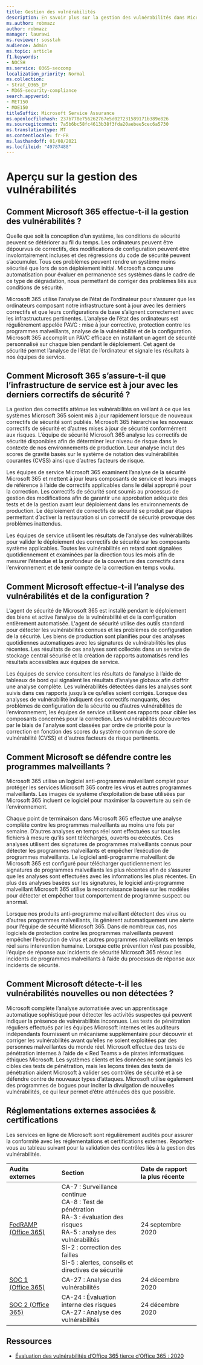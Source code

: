 ```yaml
---
title: Gestion des vulnérabilités
description: En savoir plus sur la gestion des vulnérabilités dans Microsoft 365
ms.author: robmazz
author: robmazz
manager: laurawi
ms.reviewer: sosstah
audience: Admin
ms.topic: article
f1.keywords:
- NOCSH
ms.service: O365-seccomp
localization_priority: Normal
ms.collection:
- Strat_O365_IP
- M365-security-compliance
search.appverid:
- MET150
- MOE150
titleSuffix: Microsoft Service Assurance
ms.openlocfilehash: 237b778e756262767e5d027231589171b389e826
ms.sourcegitcommit: 7a5b6bc58fc4613b38f3fda20aebee5cec6a5730
ms.translationtype: MT
ms.contentlocale: fr-FR
ms.lasthandoff: 01/08/2021
ms.locfileid: "49787488"
---
```

# <a name="vulnerability-management-overview"></a>Aperçu sur la gestion des vulnérabilités

## <a name="how-does-microsoft-365-conduct-vulnerability-management"></a>Comment Microsoft 365 effectue-t-il la gestion des vulnérabilités ?

Quelle que soit la conception d’un système, les conditions de sécurité peuvent se détériorer au fil du temps. Les ordinateurs peuvent être dépourvus de correctifs, des modifications de configuration peuvent être involontairement incluses et des régressions du code de sécurité peuvent s’accumuler. Tous ces problèmes peuvent rendre un système moins sécurisé que lors de son déploiement initial. Microsoft a conçu une automatisation pour évaluer en permanence ses systèmes dans le cadre de ce type de dégradation, nous permettant de corriger des problèmes liés aux conditions de sécurité.

Microsoft 365 utilise l’analyse de l’état de l’ordinateur pour s’assurer que les ordinateurs composant notre infrastructure sont à jour avec les derniers correctifs et que leurs configurations de base s’alignent correctement avec les infrastructures pertinentes. L’analyse de l’état des ordinateurs est régulièrement appelée PAVC : mise à jour corrective, protection contre les programmes malveillants, analyse de la vulnérabilité et de la configuration. Microsoft 365 accomplit un PAVC efficace en installant un agent de sécurité personnalisé sur chaque bien pendant le déploiement. Cet agent de sécurité permet l’analyse de l’état de l’ordinateur et signale les résultats à nos équipes de service.

## <a name="how-does-microsoft-365-ensure-service-infrastructure-is-up-to-date-with-the-latest-security-patches"></a>Comment Microsoft 365 s’assure-t-il que l’infrastructure de service est à jour avec les derniers correctifs de sécurité ?

La gestion des correctifs atténue les vulnérabilités en veillant à ce que les systèmes Microsoft 365 soient mis à jour rapidement lorsque de nouveaux correctifs de sécurité sont publiés. Microsoft 365 hiérarchise les nouveaux correctifs de sécurité et d’autres mises à jour de sécurité conformément aux risques. L’équipe de sécurité Microsoft 365 analyse les correctifs de sécurité disponibles afin de déterminer leur niveau de risque dans le contexte de nos environnements de production. Leur analyse inclut des scores de gravité basés sur le système de notation des vulnérabilités courantes (CVSS) ainsi que d’autres facteurs de risque.

Les équipes de service Microsoft 365 examinent l’analyse de la sécurité Microsoft 365 et mettent à jour leurs composants de service et leurs images de référence à l’aide de correctifs applicables dans le délai approprié pour la correction. Les correctifs de sécurité sont soumis au processus de gestion des modifications afin de garantir une approbation adéquate des tests et de la gestion avant leur déploiement dans les environnements de production. Le déploiement de correctifs de sécurité se produit par étapes permettant d’activer la restauration si un correctif de sécurité provoque des problèmes inattendus.

Les équipes de service utilisent les résultats de l’analyse des vulnérabilités pour valider le déploiement des correctifs de sécurité sur les composants système applicables. Toutes les vulnérabilités en retard sont signalées quotidiennement et examinées par la direction tous les mois afin de mesurer l’étendue et la profondeur de la couverture des correctifs dans l’environnement et de tenir compte de la correction en temps voulu.

## <a name="how-does-microsoft-conduct-vulnerability-and-configuration-scanning"></a>Comment Microsoft effectue-t-il l’analyse des vulnérabilités et de la configuration ?

L’agent de sécurité de Microsoft 365 est installé pendant le déploiement des biens et active l’analyse de la vulnérabilité et de la configuration entièrement automatisée. L'agent de sécurité utilise des outils standard pour détecter les vulnérabilités connues et les problèmes de configuration de la sécurité. Les biens de production sont planifiés pour des analyses quotidiennes automatiques avec les signatures de vulnérabilités les plus récentes. Les résultats de ces analyses sont collectés dans un service de stockage central sécurisé et la création de rapports automatisés rend les résultats accessibles aux équipes de service.

Les équipes de service consultent les résultats de l’analyse à l’aide de tableaux de bord qui signalent les résultats d’analyse globaux afin d’offrir une analyse complète. Les vulnérabilités détectées dans les analyses sont suivis dans ces rapports jusqu’à ce qu’elles soient corrigés. Lorsque des analyses de vulnérabilité indiquent des correctifs manquants, des problèmes de configuration de la sécurité ou d’autres vulnérabilités de l’environnement, les équipes de service utilisent ces rapports pour cibler les composants concernés pour la correction. Les vulnérabilités découvertes par le biais de l'analyse sont classées par ordre de priorité pour la correction en fonction des scores du système commun de score de vulnérabilité (CVSS) et d'autres facteurs de risque pertinents.

## <a name="how-does-microsoft-defend-against-malware"></a>Comment Microsoft se défendre contre les programmes malveillants ?

Microsoft 365 utilise un logiciel anti-programme malveillant complet pour protéger les services Microsoft 365 contre les virus et autres programmes malveillants. Les images de système d’exploitation de base utilisées par Microsoft 365 incluent ce logiciel pour maximiser la couverture au sein de l’environnement.

Chaque point de terminaison dans Microsoft 365 effectue une analyse complète contre les programmes malveillants au moins une fois par semaine. D’autres analyses en temps réel sont effectuées sur tous les fichiers à mesure qu’ils sont téléchargés, ouverts ou exécutés. Ces analyses utilisent des signatures de programmes malveillants connus pour détecter les programmes malveillants et empêcher l’exécution de programmes malveillants. Le logiciel anti-programme malveillant de Microsoft 365 est configuré pour télécharger quotidiennement les signatures de programmes malveillants les plus récentes afin de s’assurer que les analyses sont effectuées avec les informations les plus récentes. En plus des analyses basées sur les signatures, le logiciel anti-programme malveillant Microsoft 365 utilise la reconnaissance basée sur les modèles pour détecter et empêcher tout comportement de programme suspect ou anormal.

Lorsque nos produits anti-programme malveillant détectent des virus ou d’autres programmes malveillants, ils génèrent automatiquement une alerte pour l’équipe de sécurité Microsoft 365. Dans de nombreux cas, nos logiciels de protection contre les programmes malveillants peuvent empêcher l’exécution de virus et autres programmes malveillants en temps réel sans intervention humaine. Lorsque cette prévention n’est pas possible, l’équipe de réponse aux incidents de sécurité Microsoft 365 résout les incidents de programmes malveillants à l’aide du processus de réponse aux incidents de sécurité.

## <a name="how-does-microsoft-detect-new-or-unreported-vulnerabilities"></a>Comment Microsoft détecte-t-il les vulnérabilités nouvelles ou non détectées ?

Microsoft complète l’analyse automatisée avec un apprentissage automatique sophistiqué pour détecter les activités suspectes qui peuvent indiquer la présence de vulnérabilités inconnues. Les tests de pénétration réguliers effectués par les équipes Microsoft internes et les auditeurs indépendants fournissent un mécanisme supplémentaire pour découvrir et corriger les vulnérabilités avant qu’elles ne soient exploitées par des personnes malveillantes du monde réel. Microsoft effectue des tests de pénétration internes à l’aide de « Red Teams » de pirates informatiques éthiques Microsoft. Les systèmes clients et les données ne sont jamais les cibles des tests de pénétration, mais les leçons tirées des tests de pénétration aident Microsoft à valider ses contrôles de sécurité et à se défendre contre de nouveaux types d’attaques. Microsoft utilise également des programmes de bogues pour inciter la divulgation de nouvelles vulnérabilités, ce qui leur permet d’être atténuées dès que possible.

## <a name="related-external-regulations--certifications"></a>Réglementations externes associées & certifications

Les services en ligne de Microsoft sont régulièrement audités pour assurer la conformité avec les réglementations et certifications externes. Reportez-vous au tableau suivant pour la validation des contrôles liés à la gestion des vulnérabilités.

| **Audits externes** | **Section** | **Date de rapport la plus récente** |
|:--------|:-------|:---------|
| [FedRAMP (Office 365)](https://compliance.microsoft.com/compliancemanager) | CA-7 : Surveillance continue <br> CA-8 : Test de pénétration <br> RA-3 : évaluation des risques <br> RA-5 : analyse des vulnérabilités <br> SI-2 : correction des failles <br> SI-5 : alertes, conseils et directives de sécurité | 24 septembre 2020 |
| [SOC 1 (Office 365)](https://servicetrust.microsoft.com/ViewPage/MSComplianceGuideV3?command=Download&downloadType=Document&downloadId=90df3f9c-3aaf-4dbf-99d0-ca9f2991721b&tab=7027ead0-3d6b-11e9-b9e1-290b1eb4cdeb&docTab=7027ead0-3d6b-11e9-b9e1-290b1eb4cdeb_SOC_%2F_SSAE_16_Reports) | CA-27 : Analyse des vulnérabilités | 24 décembre 2020 |
| [SOC 2 (Office 365)](https://servicetrust.microsoft.com/ViewPage/MSComplianceGuideV3?command=Download&downloadType=Document&downloadId=a73c1738-7892-42b7-acd3-87b6371c53f6&tab=7027ead0-3d6b-11e9-b9e1-290b1eb4cdeb&docTab=7027ead0-3d6b-11e9-b9e1-290b1eb4cdeb_SOC_%2F_SSAE_16_Reports) | CA-24 : Évaluation interne des risques <br> CA-27 : Analyse des vulnérabilités | 24 décembre 2020 |

## <a name="resources"></a>Ressources

- [Évaluation des vulnérabilités d’Office 365 tierce d’Office 365 : 2020](https://servicetrust.microsoft.com/ViewPage/TrustDocumentsV3?command=Download&downloadType=Document&downloadId=1b28d36f-a009-424d-9a31-c18330d135a0&tab=7f51cb60-3d6c-11e9-b2af-7bb9f5d2d913&docTab=7f51cb60-3d6c-11e9-b2af-7bb9f5d2d913_Pen_Test_and_Security_Assessments)
